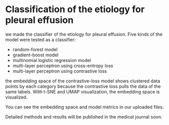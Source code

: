 # Classification of the etiology for pleural effusion
we made the classifier of the etiology for pleural effusion. 
Five kinds of the model were tested as a classifier: 
* random-forest model
* gradient-boost model
* multinomial logistic regression model 
* multi-layer perceptron using cross-entropy loss
* multi-layer perceptron using contrastive loss 

the embedding space of the contrastive-loss model shows clustered data points by each category because the contrastive loss pulls the data of the same labels.
With t-SNE and UMAP visualization, the embedding space is visualized. 

You can see the embedding space and model metrics in our uploaded files.

Detailed methods and results will be published in the medical journal soon. 
